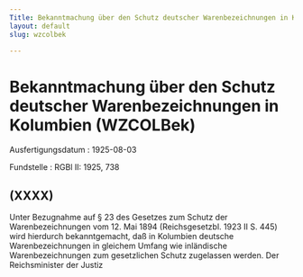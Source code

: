 ```yaml
---
Title: Bekanntmachung über den Schutz deutscher Warenbezeichnungen in Kolumbien
layout: default
slug: wzcolbek

---
```


# Bekanntmachung über den Schutz deutscher Warenbezeichnungen in Kolumbien (WZCOLBek)

Ausfertigungsdatum
:   1925-08-03

Fundstelle
:   RGBl II: 1925, 738



## (XXXX)

Unter Bezugnahme auf § 23 des Gesetzes zum Schutz der
Warenbezeichnungen vom 12. Mai 1894 (Reichsgesetzbl. 1923 II S. 445)
wird hierdurch bekanntgemacht, daß in Kolumbien deutsche
Warenbezeichnungen in gleichem Umfang wie inländische
Warenbezeichnungen zum gesetzlichen Schutz zugelassen werden.
Der Reichsminister der Justiz

